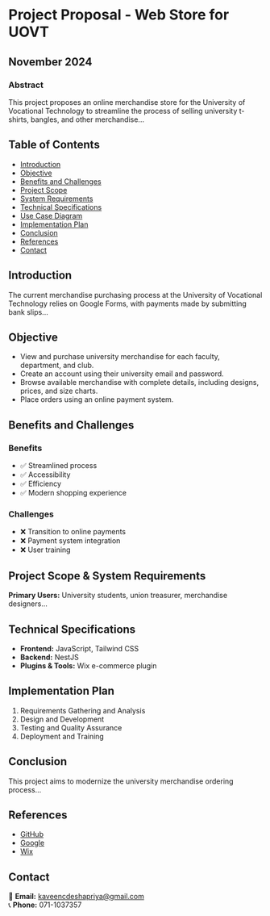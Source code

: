 # Project Proposal - Web Store for UOVT

## November 2024

### Abstract
This project proposes an online merchandise store for the University of Vocational Technology to streamline the process of selling university t-shirts, bangles, and other merchandise...

## Table of Contents
- [Introduction](#introduction)
- [Objective](#objective)
- [Benefits and Challenges](#benefits-and-challenges)
- [Project Scope](#project-scope)
- [System Requirements](#system-requirements)
- [Technical Specifications](#technical-specifications)
- [Use Case Diagram](#use-case-diagram)
- [Implementation Plan](#implementation-plan)
- [Conclusion](#conclusion)
- [References](#references)
- [Contact](#contact)

## Introduction
The current merchandise purchasing process at the University of Vocational Technology relies on Google Forms, with payments made by submitting bank slips...

## Objective
- View and purchase university merchandise for each faculty, department, and club.
- Create an account using their university email and password.
- Browse available merchandise with complete details, including designs, prices, and size charts.
- Place orders using an online payment system.

## Benefits and Challenges

### Benefits
- ✅ Streamlined process
- ✅ Accessibility
- ✅ Efficiency
- ✅ Modern shopping experience

### Challenges
- ❌ Transition to online payments
- ❌ Payment system integration
- ❌ User training

## Project Scope & System Requirements
**Primary Users:** University students, union treasurer, merchandise designers...

## Technical Specifications
- **Frontend:** JavaScript, Tailwind CSS
- **Backend:** NestJS
- **Plugins & Tools:** Wix e-commerce plugin

## Implementation Plan
1. Requirements Gathering and Analysis
2. Design and Development
3. Testing and Quality Assurance
4. Deployment and Training

## Conclusion
This project aims to modernize the university merchandise ordering process...

## References
- [GitHub](https://github.com/)
- [Google](https://www.google.com/)
- [Wix](https://www.wix.com/)

## Contact
📧 **Email:** kaveencdeshapriya@gmail.com  
📞 **Phone:** 071-1037357
